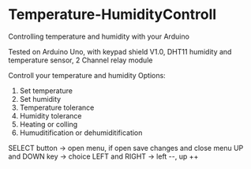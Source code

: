 # Temperature-HumidityControll
Controlling temperature and humidity with your Arduino

Tested on Arduino Uno, with keypad shield V1.0, DHT11 humidity and temperature sensor, 2 Channel relay module

Controll your temperature and humidity
 Options:
 1. Set temperature
 2. Set humidity
 3. Temperature tolerance
 4. Humidity tolerance
 5. Heating or colling
 6. Humuditification or dehumiditification
 
SELECT button -> open menu, if open save changes and close menu
UP and DOWN key -> choice
LEFT and RIGHT -> left --, up ++
